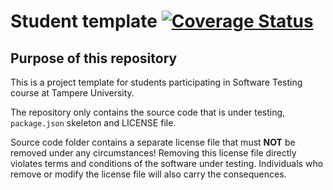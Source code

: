 # Student template [![Coverage Status](https://coveralls.io/repos/github/JessePiensalmiUni/software-testing/badge.svg?branch=main)](https://coveralls.io/github/JessePiensalmiUni/software-testing?branch=main)

## Purpose of this repository

This is a project template for students participating in Software Testing course
at Tampere University.

The repository only contains the source code that is under testing, `package.json` skeleton
and LICENSE file.

Source code folder contains a separate license file that must **NOT** be removed under any circumstances!
Removing this license file directly violates terms and conditions of the software under testing.
Individuals who remove or modify the license file will also carry the consequences.

